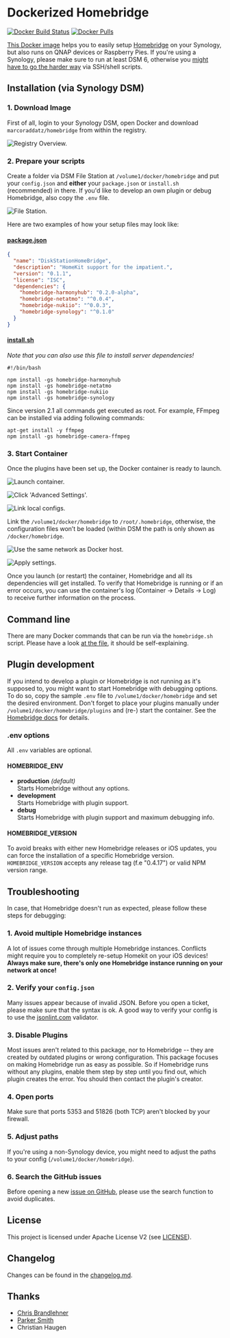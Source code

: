 # Dockerized Homebridge

[![Docker Build Status](https://img.shields.io/docker/build/marcoraddatz/homebridge.svg)](https://hub.docker.com/r/marcoraddatz/homebridge/)
[![Docker Pulls](https://img.shields.io/docker/pulls/marcoraddatz/homebridge.svg)](https://hub.docker.com/r/marcoraddatz/homebridge/)

[This Docker image](https://hub.docker.com/r/marcoraddatz/homebridge/) helps you to easily setup [Homebridge](https://github.com/nfarina/homebridge) on your Synology, but also runs on QNAP devices or Raspberry Pies. If you're using a Synology, please make sure to run at least DSM 6, otherwise you [might have to go the harder way](https://marcoraddatz.com/en/2016/07/13/run-homebridge-on-a-synology/) via SSH/shell scripts.

## Installation (via Synology DSM)

### 1. Download Image

First of all, login to your Synology DSM, open Docker and download `marcoraddatz/homebridge` from within the registry.

![Registry Overview.](https://raw.githubusercontent.com/marcoraddatz/homebridge-docker/master/doc/docker-1.png)

### 2. Prepare your scripts

Create a folder via DSM File Station at `/volume1/docker/homebridge` and put your `config.json` and **either** your `package.json` or `install.sh` (recommended) in there. If you'd like to develop an own plugin or debug Homebridge, also copy the `.env` file.

![File Station.](https://raw.githubusercontent.com/marcoraddatz/homebridge-docker/master/doc/file-station-1.png)

Here are two examples of how your setup files may look like:

#### [package.json](samples/package.json)

```json
{
  "name": "DiskStationHomeBridge",
  "description": "HomeKit support for the impatient.",
  "version": "0.1.1",
  "license": "ISC",
  "dependencies": {
    "homebridge-harmonyhub": "0.2.0-alpha",
    "homebridge-netatmo": "^0.0.4",
    "homebridge-nukiio": "^0.0.3",
    "homebridge-synology": "^0.1.0"
  }
}
```

#### [install.sh](samples/install.sh)

*Note that you can also use this file to install server dependencies!*

```shell
#!/bin/bash

npm install -gs homebridge-harmonyhub
npm install -gs homebridge-netatmo
npm install -gs homebridge-nukiio
npm install -gs homebridge-synology
```

Since version 2.1 all commands get executed as root. For example, FFmpeg can be installed via adding following commands:

```shell
apt-get install -y ffmpeg
npm install -gs homebridge-camera-ffmpeg
```

### 3. Start Container

Once the plugins have been set up, the Docker container is ready to launch.

![Launch container.](https://raw.githubusercontent.com/marcoraddatz/homebridge-docker/master/doc/docker-2.png)

![Click 'Advanced Settings'.](https://raw.githubusercontent.com/marcoraddatz/homebridge-docker/master/doc/docker-3.png)

![Link local configs.](https://raw.githubusercontent.com/marcoraddatz/homebridge-docker/master/doc/docker-4.png)

Link the `/volume1/docker/homebridge` to `/root/.homebridge`, otherwise, the configuration files won’t be loaded (within DSM the path is only shown as `/docker/homebridge`.

![Use the same network as Docker host.](https://raw.githubusercontent.com/marcoraddatz/homebridge-docker/master/doc/docker-5.png)

![Apply settings.](https://raw.githubusercontent.com/marcoraddatz/homebridge-docker/master/doc/docker-6.png)

Once you launch (or restart) the container, Homebridge and all its dependencies will get installed. To verify that Homebridge is running or if an error occurs, you can use the container's log (Container → Details → Log) to receive further information on the process.

## Command line

There are many Docker commands that can be run via the `homebridge.sh` script. Please have a look [at the file](homebridge.sh), it should be self-explaining.

## Plugin development

If you intend to develop a plugin or Homebridge is not running as it's supposed to, you might want to start Homebridge with debugging options. To do so, copy the sample `.env` file to `/volume1/docker/homebridge` and set the desired environment. Don't forget to place your plugins manually under `/volume1/docker/homebridge/plugins` and (re-) start the container. See the [Homebridge docs](https://github.com/nfarina/homebridge#plugin-development) for details.

### .env options

All `.env` variables are optional.

#### HOMEBRIDGE_ENV

- **production** _(default)_  
Starts Homebridge without any options.
- **development**  
Starts Homebridge with plugin support.
- **debug**  
Starts Homebridge with plugin support and maximum debugging info.

#### HOMEBRIDGE_VERSION

To avoid breaks with either new Homebridge releases or iOS updates, you can force the installation of a specific Homebridge version. `HOMEBRIDGE_VERSION` accepts any release tag (f.e "0.4.17") or valid NPM version range.

## Troubleshooting

In case, that Homebridge doesn't run as expected, please follow these steps for debugging:

### 1. Avoid multiple Homebridge instances

A lot of issues come through multiple Homebridge instances. Conflicts might require you to completely re-setup Homekit on your iOS devices! **Always make sure, there's only one Homebridge instance running on your network at once!** 

### 2. Verify your `config.json`

Many issues appear because of invalid JSON. Before you open a ticket, please make sure that the syntax is ok. A good way to verify your config is to use the [jsonlint.com](http://jsonlint.com) validator.

### 3. Disable Plugins

Most issues aren't related to this package, nor to Homebridge --  they are created by outdated plugins or wrong configuration. This package focuses on making Homebridge run as easy as possible. So if Homebridge runs without any plugins, enable them step by step until you find out, which plugin creates the error. You should then contact the plugin's creator.

### 4. Open ports

Make sure that ports 5353 and 51826 (both TCP) aren't blocked by your firewall.

### 5. Adjust paths

If you're using a non-Synology device, you might need to adjust the paths to your config (`/volume1/docker/homebridge`).

### 6. Search the GitHub issues

Before opening a new [issue on GitHub](https://github.com/marcoraddatz/homebridge-docker/issues), please use the search function to avoid duplicates.

## License

This project is licensed under Apache License V2 (see [LICENSE](LICENSE)).

## Changelog

Changes can be found in the [changelog.md](CHANGELOG.md).

## Thanks
- [Chris Brandlehner](https://github.com/cbrandlehner/homebridge-docker)
- [Parker Smith](https://github.com/psmith3/synology-docker-homebridge)
- Christian Haugen
